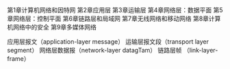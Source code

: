 第1章计算机网络和因特网
第2章应用层
第3章运输层
第4章网络层：数据平面
第5章网络层：控制平面
第6章链路层和局域网
第7章无线网络和移动网络
第8章计算机网络中的安全
第9章多媒体网络


应用层报文（application-layer message）
运输层报文段（transport layer segment）
网络层数据报（network-layer datagTam）
链路层帧 （link-layer-frame）

